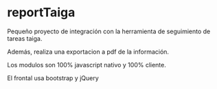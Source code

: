 # reportTaiga
Pequeño proyecto de integración con la herramienta de seguimiento de tareas taiga.

Además, realiza una exportacion a pdf de la información.

Los modulos son 100% javascript nativo y 100% cliente.

El frontal usa bootstrap y jQuery
